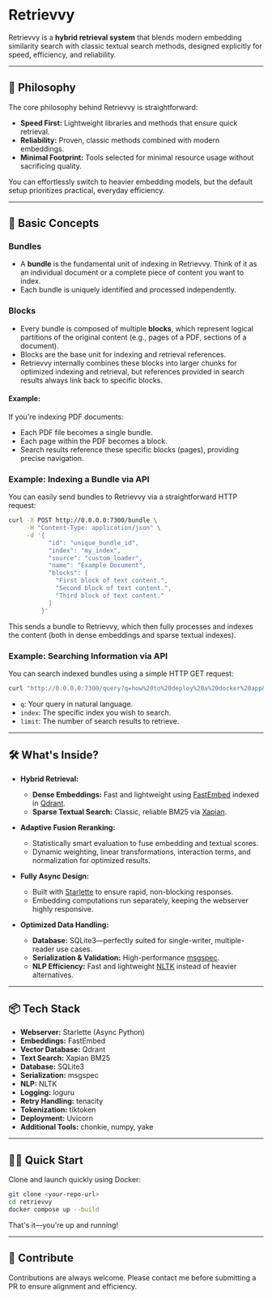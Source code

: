 # Retrievvy

Retrievvy is a **hybrid retrieval system** that blends modern embedding similarity search with classic textual search methods, designed explicitly for speed, efficiency, and reliability.

---

## 🚀 Philosophy

The core philosophy behind Retrievvy is straightforward:

- **Speed First:** Lightweight libraries and methods that ensure quick retrieval.
- **Reliability:** Proven, classic methods combined with modern embeddings.
- **Minimal Footprint:** Tools selected for minimal resource usage without sacrificing quality.

You can effortlessly switch to heavier embedding models, but the default setup prioritizes practical, everyday efficiency.

---

## 🧩 Basic Concepts

### Bundles

- A **bundle** is the fundamental unit of indexing in Retrievvy. Think of it as an individual document or a complete piece of content you want to index.
- Each bundle is uniquely identified and processed independently.

### Blocks

- Every bundle is composed of multiple **blocks**, which represent logical partitions of the original content (e.g., pages of a PDF, sections of a document).
- Blocks are the base unit for indexing and retrieval references.
- Retrievvy internally combines these blocks into larger chunks for optimized indexing and retrieval, but references provided in search results always link back to specific blocks.

#### Example:

If you're indexing PDF documents:

- Each PDF file becomes a single bundle.
- Each page within the PDF becomes a block.
- Search results reference these specific blocks (pages), providing precise navigation.

### Example: Indexing a Bundle via API

You can easily send bundles to Retrievvy via a straightforward HTTP request:

```bash
curl -X POST http://0.0.0.0:7300/bundle \
     -H "Content-Type: application/json" \
     -d '{
           "id": "unique_bundle_id",
           "index": "my_index",
           "source": "custom_loader",
           "name": "Example Document",
           "blocks": [
             "First block of text content.",
             "Second block of text content.",
             "Third block of text content."
           ]
         }'
```

This sends a bundle to Retrievvy, which then fully processes and indexes the content (both in dense embeddings and sparse textual indexes).

### Example: Searching Information via API

You can search indexed bundles using a simple HTTP GET request:

```bash
curl "http://0.0.0.0:7300/query?q=how%20to%20deploy%20a%20docker%20app&index=my_index&limit=10"
```

- `q`: Your query in natural language.
- `index`: The specific index you wish to search.
- `limit`: The number of search results to retrieve.

---

## 🛠️ What's Inside?

- **Hybrid Retrieval:**
  - **Dense Embeddings:** Fast and lightweight using [FastEmbed](https://github.com/qdrant/fastembed) indexed in [Qdrant](https://qdrant.tech/).
  - **Sparse Textual Search:** Classic, reliable BM25 via [Xapian](https://xapian.org/).

- **Adaptive Fusion Reranking:**
  - Statistically smart evaluation to fuse embedding and textual scores.
  - Dynamic weighting, linear transformations, interaction terms, and normalization for optimized results.

- **Fully Async Design:**
  - Built with [Starlette](https://www.starlette.io/) to ensure rapid, non-blocking responses.
  - Embedding computations run separately, keeping the webserver highly responsive.

- **Optimized Data Handling:**
  - **Database:** SQLite3—perfectly suited for single-writer, multiple-reader use cases.
  - **Serialization & Validation:** High-performance [msgspec](https://github.com/jcrist/msgspec).
  - **NLP Efficiency:** Fast and lightweight [NLTK](https://www.nltk.org/) instead of heavier alternatives.

---

## 📦 Tech Stack

- **Webserver:** Starlette (Async Python)
- **Embeddings:** FastEmbed
- **Vector Database:** Qdrant
- **Text Search:** Xapian BM25
- **Database:** SQLite3
- **Serialization:** msgspec
- **NLP:** NLTK
- **Logging:** loguru
- **Retry Handling:** tenacity
- **Tokenization:** tiktoken
- **Deployment:** Uvicorn
- **Additional Tools:** chonkie, numpy, yake

---

## 🧑‍💻 Quick Start

Clone and launch quickly using Docker:

```bash
git clone <your-repo-url>
cd retrievvy
docker compose up --build
```

That's it—you're up and running!

---

## 🌟 Contribute

Contributions are always welcome. Please contact me before submitting a PR to ensure alignment and efficiency.
